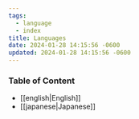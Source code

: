```yaml
---
tags:
  - language
  - index
title: Languages
date: 2024-01-28 14:15:56 -0600
updated: 2024-01-28 14:15:56 -0600
---
```


### Table of Content

* [[english|English]]
* [[japanese|Japanese]]
